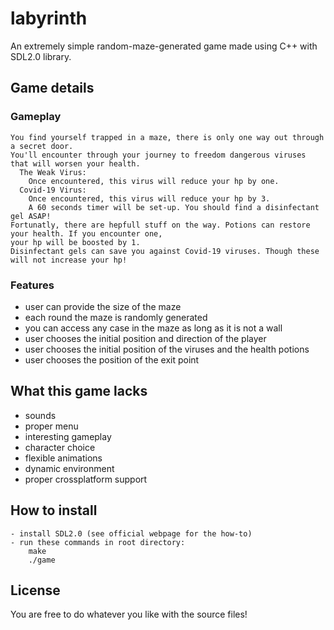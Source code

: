# labyrinth
An extremely simple random-maze-generated game made using C++ with SDL2.0 library.

## Game details
  ### Gameplay
    You find yourself trapped in a maze, there is only one way out through a secret door.
    You'll encounter through your journey to freedom dangerous viruses that will worsen your health.
      The Weak Virus:
        Once encountered, this virus will reduce your hp by one.
      Covid-19 Virus:
        Once encountered, this virus will reduce your hp by 3.
        A 60 seconds timer will be set-up. You should find a disinfectant gel ASAP!
    Fortunatly, there are hepfull stuff on the way. Potions can restore your health. If you encounter one,
    your hp will be boosted by 1.
    Disinfectant gels can save you against Covid-19 viruses. Though these will not increase your hp!
    
    
  ### Features
   - user can provide the size of the maze
   - each round the maze is randomly generated
   - you can access any case in the maze as long as it is not a wall
   - user chooses the initial position and direction of the player
   - user chooses the initial position of the viruses and the health potions
   - user chooses the position of the exit point
    
## What this game lacks
  - sounds
  - proper menu
  - interesting gameplay
  - character choice
  - flexible animations
  - dynamic environment
  - proper crossplatform support

## How to install
    - install SDL2.0 (see official webpage for the how-to)
    - run these commands in root directory:
        make
        ./game
        
## License
  You are free to do whatever you like with the source files!
